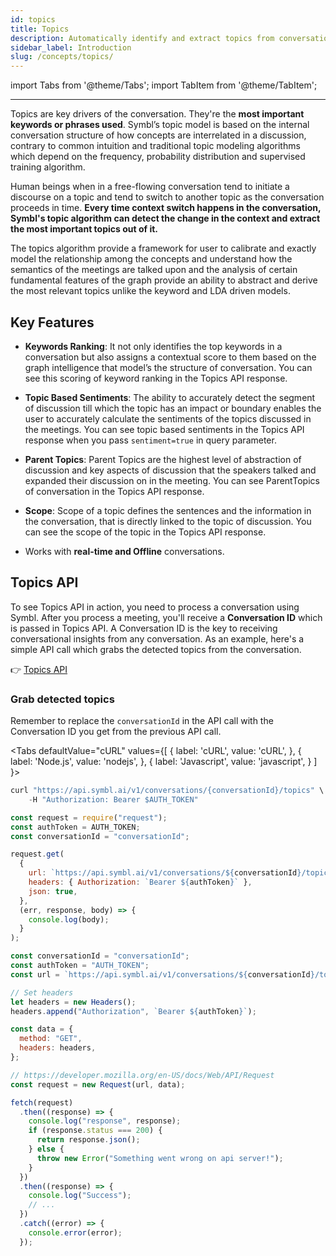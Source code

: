```yaml
---
id: topics
title: Topics
description: Automatically identify and extract topics from conversations with Symbl.ai's Topic API.
sidebar_label: Introduction
slug: /concepts/topics/
---
```


<head>
    <title>Topics API- Extracting Relevant Topics</title>
</head>

import Tabs from '@theme/Tabs';
import TabItem from '@theme/TabItem';

---

Topics are key drivers of the conversation. They're the **most important keywords or phrases used**. Symbl’s topic model is based on the internal conversation structure of how concepts are interrelated in a discussion, contrary to common intuition and traditional topic modeling algorithms which depend on the frequency, probability distribution and supervised training algorithm.

Human beings when in a free-flowing conversation tend to initiate a discourse on a topic and tend to switch to another topic as the conversation proceeds in time. **Every time context switch happens in the conversation, Symbl's topic algorithm can detect the change in the context and extract the most important topics out of it.**

The topics algorithm provide a framework for user to calibrate and exactly model the relationship among the concepts and understand how the semantics of the meetings are talked upon and the analysis of certain fundamental features of the graph provide an ability to abstract and derive the most relevant topics unlike the keyword and LDA driven models.

## Key Features

- **Keywords Ranking**: It not only identifies the top keywords in a conversation but also assigns a contextual score to them based on the graph intelligence that model’s the structure of conversation. You can see this scoring of keyword ranking in the Topics API response.

- **Topic Based Sentiments**: The ability to accurately detect the segment of discussion till which the topic has an impact or boundary enables the user to accurately calculate the sentiments of the topics discussed in the meetings. You can see topic based sentiments in the Topics API response when you pass `sentiment=true` in query parameter.

- **Parent Topics**: Parent Topics are the highest level of abstraction of discussion and key aspects of discussion that the speakers talked and expanded their discussion on in the meeting. You can see ParentTopics of conversation in the Topics API response.

- **Scope**: Scope of a topic defines the sentences and the information in the conversation, that is directly linked to the topic of discussion. You can see the scope of the topic in the Topics API response.

- Works with **real-time and Offline** conversations.

## Topics API

To see Topics API in action, you need to process a conversation using Symbl. After you process a meeting, you'll receive a **Conversation ID** which is passed in Topics API. A Conversation ID is the key to receiving conversational insights from any conversation. As an example, here's a simple API call which grabs the detected topics from the conversation.

👉 [Topics API](/docs/conversation-api/get-topics)

### Grab detected topics

Remember to replace the `conversationId` in the API call with the Conversation ID you get from the previous API call.

<Tabs
defaultValue="cURL"
values={[
{ label: 'cURL', value: 'cURL', },
{ label: 'Node.js', value: 'nodejs', },
{ label: 'Javascript', value: 'javascript', }
]
}>
<TabItem value="cURL">

```js
curl "https://api.symbl.ai/v1/conversations/{conversationId}/topics" \
    -H "Authorization: Bearer $AUTH_TOKEN"
```

</TabItem>

<TabItem value="nodejs">

```js
const request = require("request");
const authToken = AUTH_TOKEN;
const conversationId = "conversationId";

request.get(
  {
    url: `https://api.symbl.ai/v1/conversations/${conversationId}/topics`,
    headers: { Authorization: `Bearer ${authToken}` },
    json: true,
  },
  (err, response, body) => {
    console.log(body);
  }
);
```

</TabItem>
<TabItem value="javascript">

```js
const conversationId = "conversationId";
const authToken = "AUTH_TOKEN";
const url = `https://api.symbl.ai/v1/conversations/${conversationId}/topics`;

// Set headers
let headers = new Headers();
headers.append("Authorization", `Bearer ${authToken}`);

const data = {
  method: "GET",
  headers: headers,
};

// https://developer.mozilla.org/en-US/docs/Web/API/Request
const request = new Request(url, data);

fetch(request)
  .then((response) => {
    console.log("response", response);
    if (response.status === 200) {
      return response.json();
    } else {
      throw new Error("Something went wrong on api server!");
    }
  })
  .then((response) => {
    console.log("Success");
    // ...
  })
  .catch((error) => {
    console.error(error);
  });
```

</TabItem>
</Tabs>
